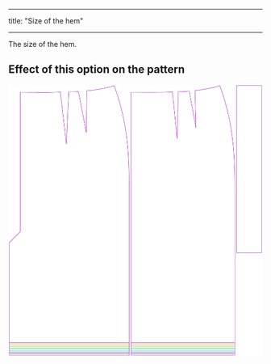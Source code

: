 - - -
title: "Size of the hem"
- - -

The size of the hem.

## Effect of this option on the pattern

![This image shows the effect of this option by superimposing several variants that have a different value for this option](penelope_hem_sample.svg "Effect of this option on the pattern")
